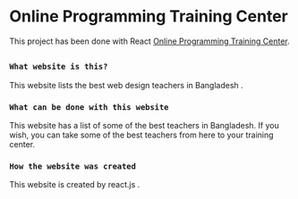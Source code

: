 # Online Programming Training Center

This project has been done with React  [Online Programming Training Center](https://vigilant-tereshkova-965a20.netlify.app/).

##


### `What website is this?`

This website lists the best web design teachers in Bangladesh .

### `What can be done with this website`

This website has a list of some of the best teachers in Bangladesh. If you wish, you can take some of the best teachers from here to your training center.

### `How the website was created`

This website is created by react.js .
